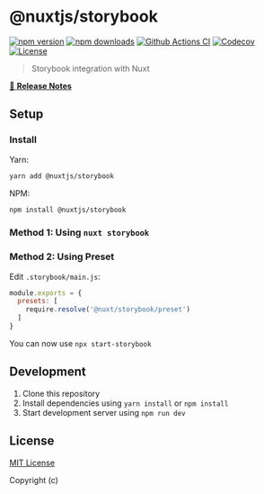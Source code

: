 # @nuxtjs/storybook

[![npm version][npm-version-src]][npm-version-href]
[![npm downloads][npm-downloads-src]][npm-downloads-href]
[![Github Actions CI][github-actions-ci-src]][github-actions-ci-href]
[![Codecov][codecov-src]][codecov-href]
[![License][license-src]][license-href]

> Storybook integration with Nuxt

[📖 **Release Notes**](./CHANGELOG.md)

## Setup

### Install

Yarn:

```bash
yarn add @nuxtjs/storybook
```

NPM:

```bash
npm install @nuxtjs/storybook
```

### Method 1: Using `nuxt storybook`



### Method 2: Using Preset

Edit `.storybook/main.js`:

```js
module.exports = {
  presets: [
    require.resolve('@nuxt/storybook/preset')
  ]
}
```

You can now use `npx start-storybook`

## Development

1. Clone this repository
2. Install dependencies using `yarn install` or `npm install`
3. Start development server using `npm run dev`

## License

[MIT License](./LICENSE)

Copyright (c)

<!-- Badges -->
[npm-version-src]: https://img.shields.io/npm/v/@nuxtjs/storybook/latest.svg
[npm-version-href]: https://npmjs.com/package/@nuxtjs/storybook

[npm-downloads-src]: https://img.shields.io/npm/dt/@nuxtjs/storybook.svg
[npm-downloads-href]: https://npmjs.com/package/@nuxtjs/storybook

[github-actions-ci-src]: https://github.com/nuxt-community/storybook-module/workflows/ci/badge.svg
[github-actions-ci-href]: https://github.com/nuxt-community/storybook-module/actions?query=workflow%3Aci

[codecov-src]: https://img.shields.io/codecov/c/github/nuxt-community/storybook-module.svg
[codecov-href]: https://codecov.io/gh/nuxt-community/storybook-module

[license-src]: https://img.shields.io/npm/l/@nuxtjs/storybook.svg
[license-href]: https://npmjs.com/package/@nuxtjs/storybook
